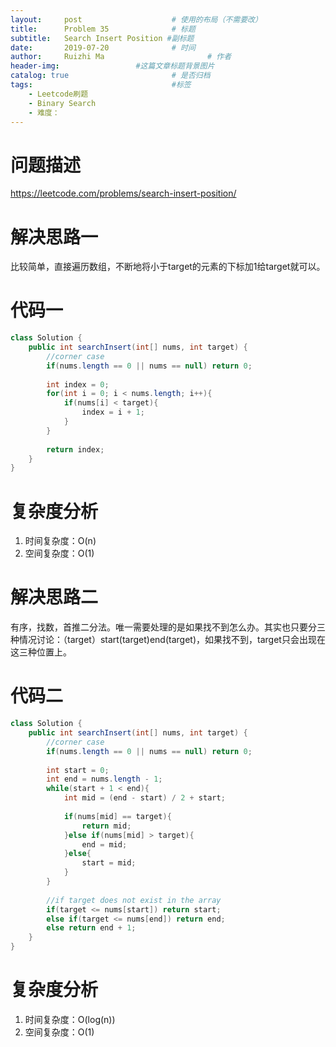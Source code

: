 ```yaml
---
layout:     post   				    # 使用的布局（不需要改）
title:      Problem 35				# 标题 
subtitle:   Search Insert Position #副标题
date:       2019-07-20				# 时间
author:     Ruizhi Ma 						# 作者
header-img:              	#这篇文章标题背景图片
catalog: true 						# 是否归档
tags:								#标签
    - Leetcode刷题
    - Binary Search
    - 难度：
---
```

# 问题描述
https://leetcode.com/problems/search-insert-position/

# 解决思路一
比较简单，直接遍历数组，不断地将小于target的元素的下标加1给target就可以。

# 代码一
```java
class Solution {
    public int searchInsert(int[] nums, int target) {
        //corner case
        if(nums.length == 0 || nums == null) return 0;
        
        int index = 0;
        for(int i = 0; i < nums.length; i++){
            if(nums[i] < target){
                index = i + 1;
            }
        }
        
        return index;
    }
}
```

# 复杂度分析
1. 时间复杂度：O(n)
2. 空间复杂度：O(1)

# 解决思路二
有序，找数，首推二分法。唯一需要处理的是如果找不到怎么办。其实也只要分三种情况讨论：（target）start(target)end(target)，如果找不到，target只会出现在这三种位置上。

# 代码二
```java
class Solution {
    public int searchInsert(int[] nums, int target) {
        //corner case
        if(nums.length == 0 || nums == null) return 0;
        
        int start = 0;
        int end = nums.length - 1;
        while(start + 1 < end){
            int mid = (end - start) / 2 + start;
            
            if(nums[mid] == target){
                return mid;
            }else if(nums[mid] > target){
                end = mid;
            }else{
                start = mid;
            }
        }
        
        //if target does not exist in the array
        if(target <= nums[start]) return start;
        else if(target <= nums[end]) return end;
        else return end + 1;
    }
}
```

# 复杂度分析
1. 时间复杂度：O(log(n))
2. 空间复杂度：O(1)


